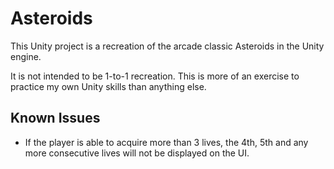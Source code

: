 # Asteroids

This Unity project is a recreation of the arcade classic Asteroids in the Unity engine.

It is not intended to be 1-to-1 recreation. This is more of an exercise to practice my own Unity skills than anything else.

## Known Issues

* If the player is able to acquire more than 3 lives, the 4th, 5th and any more consecutive lives will not be displayed on the UI.
